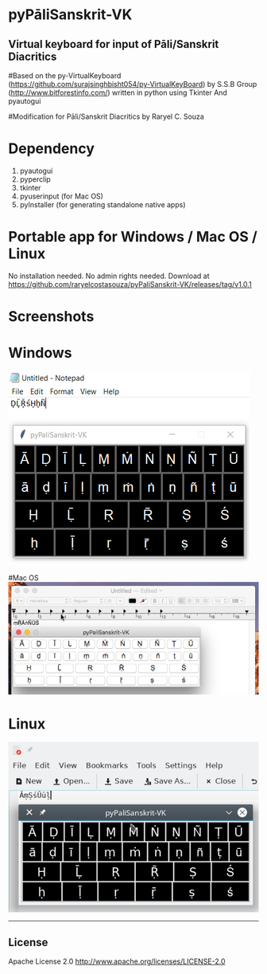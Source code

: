 # pyPāliSanskrit-VK
## Virtual keyboard for input of Pāli/Sanskrit Diacritics
#Based on the py-VirtualKeyboard (https://github.com/surajsinghbisht054/py-VirtualKeyBoard) by S.S.B Group (http://www.bitforestinfo.com/) written in python using Tkinter And pyautogui

#Modification for Pāli/Sanskrit Diacritics by Raryel C. Souza

# Dependency

1. pyautogui
2. pyperclip
3. tkinter
4. pyuserinput (for Mac OS)
5. pyInstaller (for generating standalone native apps)

# Portable app for Windows / Mac OS /  Linux

No installation needed. No admin rights needed.
Download at https://github.com/raryelcostasouza/pyPaliSanskrit-VK/releases/tag/v1.0.1

# Screenshots

# Windows

![pyPaliSanskrit-VK Screenshot Windows](screenshots/screenshot-windows.PNG?raw=true "pyPaliSanskrit-VK")

#Mac OS
![pyPaliSanskrit-VK Screenshot 2](screenshots/screenshot-mac.png?raw=true "pyPaliSanskrit-VK")

# Linux
![pyPaliSanskrit-VK Screenshot 3](screenshots/screenshot-linux.png?raw=true "pyPaliSanskrit-VK")

----

## License

Apache License 2.0
http://www.apache.org/licenses/LICENSE-2.0
